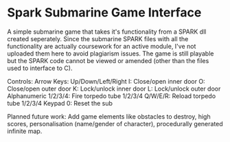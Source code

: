 # Spark Submarine Game Interface

A simple submarine game that takes it's functionality from a SPARK dll created seperately. 
Since the submarine SPARK files with all the functionality are actually coursework for an active module, I've not uploaded them here to avoid plagiarism issues. The game is still playable but the SPARK code cannot be viewed or amended (other than the files used to interface to C).

Controls:
Arrow Keys: Up/Down/Left/Right
I: Close/open inner door
O: Close/open outer door
K: Lock/unlock inner door
L: Lock/unlock outer door
Alphanumeric 1/2/3/4: Fire torpedo tube 1/2/3/4
Q/W/E/R: Reload torpedo tube 1/2/3/4
Keypad 0: Reset the sub

Planned future work:
Add game elements like obstacles to destroy, high scores, personalisation (name/gender of character), procedurally generated infinite map.